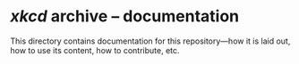 <!-- SPDX-License-Identifier: CC0-1.0 OR 0BSD -->
# <i>xkcd</i> archive&nbsp;&ndash; documentation

This directory contains documentation for this repository&mdash;how it is laid out, how to use its content, how to contribute, etc.
